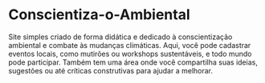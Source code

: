 # Conscientiza-o-Ambiental
 Site simples criado de forma didática e dedicado à conscientização ambiental e combate às mudanças climáticas. Aqui, você pode cadastrar eventos locais, como mutirões ou workshops sustentáveis, e todo mundo pode participar. Também tem uma área onde você compartilha suas ideias, sugestões ou até críticas construtivas para ajudar a melhorar.
